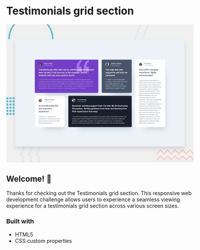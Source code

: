 # Testimonials grid section

![Design preview for the Testimonials grid section coding challenge](./design/desktop-preview.jpg)

## Welcome! 👋

Thanks for checking out the Testimonials grid section. This responsive web development challenge allows users to experience a seamless viewing experience for a testimonials grid section across various screen sizes.

### Built with

- HTML5
- CSS custom properties
